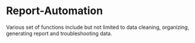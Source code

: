# Report-Automation


Various set of functions include but not limited to data cleaning, organizing, generating report and troubleshooting data. 
